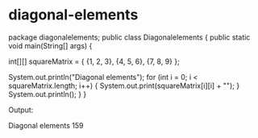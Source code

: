# diagonal-elements
package diagonalelements;
public class Diagonalelements {
    public static void main(String[] args) {
    
int[][] squareMatrix = {
{1, 2, 3},
{4, 5, 6},
{7, 8, 9}
};

System.out.println("Diagonal elements");
for (int i = 0; i < squareMatrix.length; i++) {
System.out.print(squareMatrix[i][i] + "");
}
System.out.println();
}
}

Output:

Diagonal elements
159
